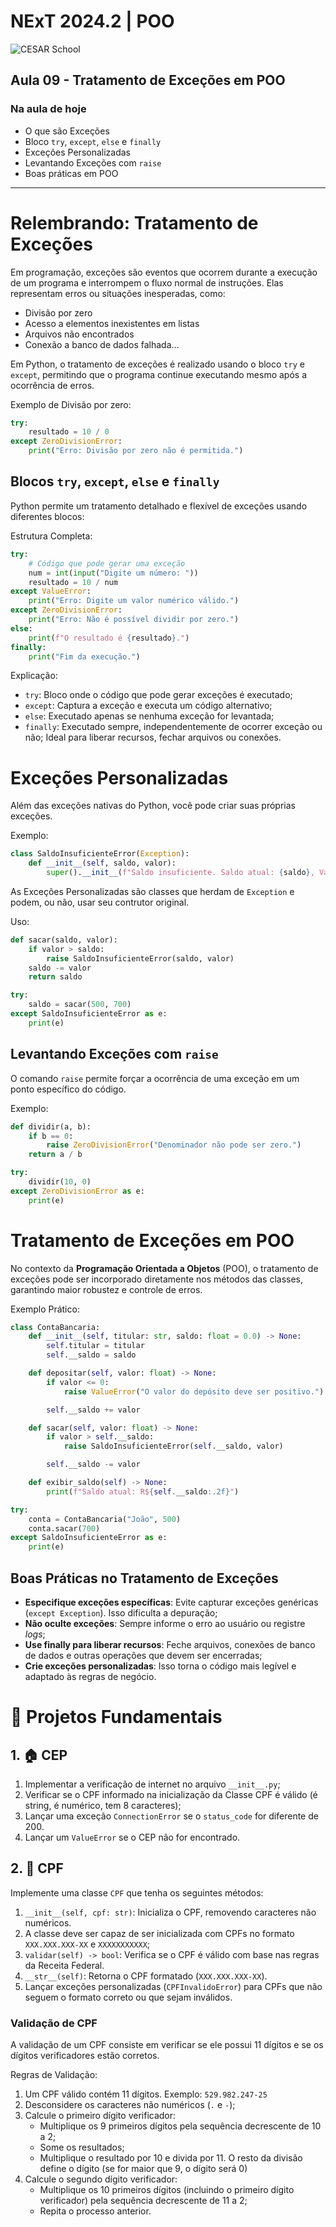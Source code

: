 # NExT 2024.2 | POO

![CESAR School](/cesar_school.png)

## Aula 09 - Tratamento de Exceções em POO

### Na aula de hoje

- O que são Exceções
- Bloco `try`, `except`, `else` e `finally`
- Exceções Personalizadas
- Levantando Exceções com `raise`
- Boas práticas em POO

------------------

# Relembrando: Tratamento de Exceções

Em programação, exceções são eventos que ocorrem durante a execução de um programa e interrompem o fluxo normal de instruções. Elas representam erros ou situações inesperadas, como:

- Divisão por zero
- Acesso a elementos inexistentes em listas
- Arquivos não encontrados
- Conexão a banco de dados falhada...

Em Python, o tratamento de exceções é realizado usando o bloco `try` e `except`, permitindo que o programa continue executando mesmo após a ocorrência de erros.

Exemplo de Divisão por zero:

```python
try:
    resultado = 10 / 0
except ZeroDivisionError:
    print("Erro: Divisão por zero não é permitida.")
```

## Blocos `try`, `except`, `else` e `finally`

Python permite um tratamento detalhado e flexível de exceções usando diferentes blocos:

Estrutura Completa:

```python
try:
    # Código que pode gerar uma exceção
    num = int(input("Digite um número: "))
    resultado = 10 / num
except ValueError:
    print("Erro: Digite um valor numérico válido.")
except ZeroDivisionError:
    print("Erro: Não é possível dividir por zero.")
else:
    print(f"O resultado é {resultado}.")
finally:
    print("Fim da execução.")
```

Explicação:

- `try`: Bloco onde o código que pode gerar exceções é executado;
- `except`: Captura a exceção e executa um código alternativo;
- `else`: Executado apenas se nenhuma exceção for levantada;
- `finally`: Executado sempre, independentemente de ocorrer exceção ou não; Ideal para liberar recursos, fechar arquivos ou conexões.

# Exceções Personalizadas

Além das exceções nativas do Python, você pode criar suas próprias exceções.

Exemplo:

```python
class SaldoInsuficienteError(Exception):
    def __init__(self, saldo, valor):
        super().__init__(f"Saldo insuficiente. Saldo atual: {saldo}, Valor solicitado: {valor}")
```

As Exceções Personalizadas são classes que herdam de `Exception` e podem, ou não, usar seu contrutor original.

Uso:

```python
def sacar(saldo, valor):
    if valor > saldo:
        raise SaldoInsuficienteError(saldo, valor)
    saldo -= valor
    return saldo

try:
    saldo = sacar(500, 700)
except SaldoInsuficienteError as e:
    print(e)
```

## Levantando Exceções com `raise`

O comando `raise` permite forçar a ocorrência de uma exceção em um ponto específico do código.

Exemplo:

```python
def dividir(a, b):
    if b == 0:
        raise ZeroDivisionError("Denominador não pode ser zero.")
    return a / b

try:
    dividir(10, 0)
except ZeroDivisionError as e:
    print(e)
```

# Tratamento de Exceções em POO

No contexto da **Programação Orientada a Objetos** (POO), o tratamento de exceções pode ser incorporado diretamente nos métodos das classes, garantindo maior robustez e controle de erros.

Exemplo Prático:

```python
class ContaBancaria:
    def __init__(self, titular: str, saldo: float = 0.0) -> None:
        self.titular = titular
        self.__saldo = saldo

    def depositar(self, valor: float) -> None:
        if valor <= 0:
            raise ValueError("O valor do depósito deve ser positivo.")

        self.__saldo += valor

    def sacar(self, valor: float) -> None:
        if valor > self.__saldo:
            raise SaldoInsuficienteError(self.__saldo, valor)

        self.__saldo -= valor

    def exibir_saldo(self) -> None:
        print(f"Saldo atual: R${self.__saldo:.2f}")

try:
    conta = ContaBancaria("João", 500)
    conta.sacar(700)
except SaldoInsuficienteError as e:
    print(e)
```

## Boas Práticas no Tratamento de Exceções

- **Especifique exceções específicas**: Evite capturar exceções genéricas (`except Exception`). Isso dificulta a depuração;
- **Não oculte exceções**: Sempre informe o erro ao usuário ou registre _logs_;
- **Use finally para liberar recursos**: Feche arquivos, conexões de banco de dados e outras operações que devem ser encerradas;
- **Crie exceções personalizadas**: Isso torna o código mais legível e adaptado às regras de negócio.

# 🧱 Projetos Fundamentais

## 1. 🏠 CEP

1. Implementar a verificação de internet no arquivo `__init__.py`;
2. Verificar se o CPF informado na inicialização da Classe CPF é válido (é string, é numérico, tem 8 caracteres);
3. Lançar uma exceção `ConnectionError` se o `status_code` for diferente de 200.
4. Lançar um `ValueError` se o CEP não for encontrado.

## 2. 🪪 CPF

Implemente uma classe `CPF` que tenha os seguintes métodos:

1. `__init__(self, cpf: str)`: Inicializa o CPF, removendo caracteres não numéricos.
2. A classe deve ser capaz de ser inicializada com CPFs no formato `XXX.XXX.XXX-XX` e `XXXXXXXXXXX`;
3. `validar(self) -> bool`: Verifica se o CPF é válido com base nas regras da Receita Federal.
4. `__str__(self)`: Retorna o CPF formatado (`XXX.XXX.XXX-XX`).
5. Lançar exceções personalizadas (`CPFInvalidoError`) para CPFs que não seguem o formato correto ou que sejam inválidos.

### Validação de CPF

A validação de um CPF consiste em verificar se ele possui 11 dígitos e se os dígitos verificadores estão corretos.

Regras de Validação:

1. Um CPF válido contém 11 dígitos. Exemplo: `529.982.247-25`
2. Desconsidere os caracteres não numéricos (`.` e `-`);
3. Calcule o primeiro dígito verificador:
    - Multiplique os 9 primeiros dígitos pela sequência decrescente de 10 a 2;
    - Some os resultados;
    - Multiplique o resultado por 10 e divida por 11. O resto da divisão define o dígito (se for maior que 9, o dígito será 0)
4. Calcule o segundo dígito verificador:
    - Multiplique os 10 primeiros dígitos (incluindo o primeiro dígito verificador) pela sequência decrescente de 11 a 2;
    - Repita o processo anterior.
